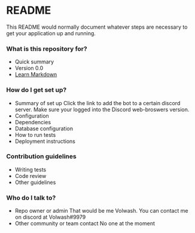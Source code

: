 # README #

This README would normally document whatever steps are necessary to get your application up and running.

### What is this repository for? ###

* Quick summary
* Version 0.0
* [Learn Markdown](https://bitbucket.org/tutorials/markdowndemo)

### How do I get set up? ###

* Summary of set up
Click the link to add the bot to a certain discord server. Make sure your logged into the Discord web-broswers version.
* Configuration
* Dependencies
* Database configuration
* How to run tests
* Deployment instructions

### Contribution guidelines ###

* Writing tests
* Code review
* Other guidelines

### Who do I talk to? ###

* Repo owner or admin
That would be me Volwash. You can contact me on discord at Volwash#9979
* Other community or team contact
No one at the moment